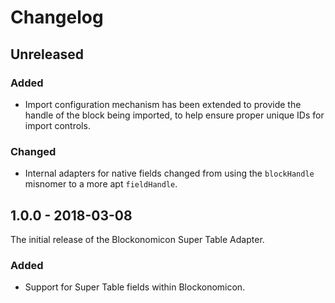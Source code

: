 # Changelog

## Unreleased

### Added
- Import configuration mechanism has been extended to provide the handle of the block being imported, to help ensure proper unique IDs for import controls.

### Changed
- Internal adapters for native fields changed from using the `blockHandle` misnomer to a more apt `fieldHandle`.

## 1.0.0 - 2018-03-08

The initial release of the Blockonomicon Super Table Adapter.

### Added
- Support for Super Table fields within Blockonomicon.